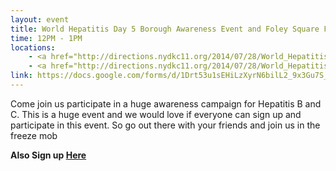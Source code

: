 ```yaml
---
layout: event
title: World Hepatitis Day 5 Borough Awareness Event and Foley Square Freeze Mob
time: 12PM - 1PM
locations:
    - <a href="http://directions.nydkc11.org/2014/07/28/World_Hepatitis_Day/">Awareness Event - Chinatown, Charles B. Wang Community Health Center, 268 Canal St</a>
    - <a href="http://directions.nydkc11.org/2014/07/28/World_Hepatitis_Day/">Foley Square Freeze Mob -  Foley Square Centre St & Worth St</a>
link: https://docs.google.com/forms/d/1Drt53u1sEHiLzXyrN6bilL2_9x3Gu7S_vXZlKe81FVo/viewform
---
```

Come join us participate in a huge awareness campaign for Hepatitis B and C.  This is a huge event and we would love if everyone can sign up and participate in this event.  So go out there with your friends and join us in the freeze mob
 
**Also Sign up [Here](https://docs.google.com/forms/d/16ODBKHkDtuM2TVZXBGsYwkZgZmx2_7YCxQmJLZ82Kis/viewform)**

